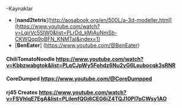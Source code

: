 -Kaynaklar
* [**nand2tetris**](http://aosabook.org/en/500L/a-3d-modeller.html](https://www.youtube.com/watch?v=LqirVc5SlW0&list=PLrDd_kMiAuNmSb-CKWQqq9oBFN_KNMTaI&index=1)
* [**BenEater**] (https://www.youtube.com/@BenEater)
#### ChiliTomatoNoodle https://www.youtube.com/watch?v=Kbbzwabgtok&list=PLqCJpWy5Fohdz6Nu2yG6Loubocqk3sRNR
#### CoreDumped https://www.youtube.com/@CoreDumpped
#### rj45 Creates https://www.youtube.com/watch?v=FSVhlqE7EgA&list=PLilenfQGj6CEG6iZ4TQJ10PI7pCWsy1AO
